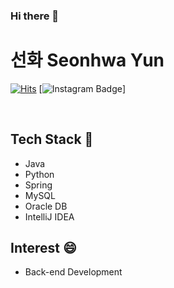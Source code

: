 ### Hi there 👋 

# 선화 Seonhwa Yun


[![Hits](https://hits.seeyoufarm.com/api/count/incr/badge.svg?url=https%3A%2F%2Fgithub.com%2FSeonhwaYUN&count_bg=%23EEC9F3&title_bg=%23EF7878&icon=&icon_color=%23E7E7E7&title=VISIT&edge_flat=false)](https://hits.seeyoufarm.com)
[![Instagram Badge](https://img.shields.io/badge/-Instagram-dd2a7b?style=flat-square&logo=instagram&logoColor=white&link=https://www.instagram.com/code._.jerry/)]

<br>

## Tech Stack 🌱
- Java
- Python
- Spring
- MySQL
- Oracle DB
- IntelliJ IDEA

## Interest 😄
- Back-end Development
